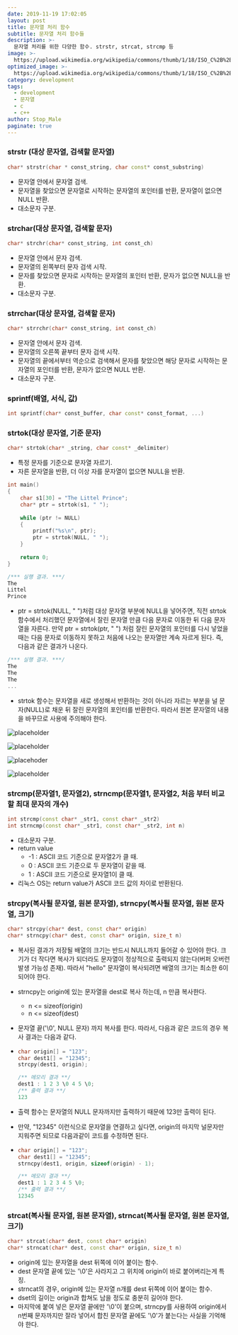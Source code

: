 ```yaml
---
date: 2019-11-19 17:02:05
layout: post
title: 문자열 처리 함수
subtitle: 문자열 처리 함수들
description: >-
  문자열 처리를 위한 다양한 함수. strstr, strcat, strcmp 등
image: >-
  https://upload.wikimedia.org/wikipedia/commons/thumb/1/18/ISO_C%2B%2B_Logo.svg/1200px-ISO_C%2B%2B_Logo.svg.png
optimized_image: >-
  https://upload.wikimedia.org/wikipedia/commons/thumb/1/18/ISO_C%2B%2B_Logo.svg/1200px-ISO_C%2B%2B_Logo.svg.png
category: development
tags:
  - development
  - 문자열
  - c
  - c++
author: Stop_Male
paginate: true
---
```


### strstr (대상 문자열, 검색할 문자열)

```c++
char* strstr(char * const_string, char const* const_substring)
```

* 문자열 안에서 문자열 검색.
* 문자열을 찾았으면 문자열로 시작하는 문자열의 포인터를 반환, 문자열이 없으면 NULL 반환.
* 대소문자 구분.

### strchar(대상 문자열, 검색할 문자)

```c++
char* strchr(char* const_string, int const_ch)
```

* 문자열 안에서 문자 검색.
* 문자열의 왼쪽부터 문자 검색 시작.
* 문자를 찾았으면 문자로 시작하는 문자열의 포인터 반환, 문자가 없으면 NULL을 반환.
* 대소문자 구분.

### strrchar(대상 문자열, 검색할 문자)

```c++
char* strrchr(char* const_string, int const_ch)
```

* 문자열 안에서 문자 검색.
* 문자열의 오른쪽 끝부터 문자 검색 시작.
* 문자열의 끝에서부터 역순으로 검색해서 문자를 찾았으면 해당 문자로 시작하는 문자열의 포인터를 반환, 문자가 없으면 NULL 반환.
* 대소문자 구분.

### sprintf(배열, 서식, 값)

```c++
int sprintf(char* const_buffer, char const* const_format, ...)
```

### strtok(대상 문자열, 기준 문자)

```c++
char* strtok(char* _string, char const* _delimiter)
```

* 특정 문자를 기준으로 문자열 자르기.
* 자른 문자열을 반환, 더 이상 자를 문자열이 없으면 NULL을 반환.

```c++
int main()
{
    char s1[30] = "The Littel Prince";
    char* ptr = strtok(s1, " ");
    
    while (ptr != NULL)
    {
        printf("%s\n", ptr);
        ptr = strtok(NULL, " ");
    }
    
    return 0;
}
```

```c++
/*** 실행 결과. ***/
The
Littel
Prince
```

* ptr = strtok(NULL, " ")처럼 대상 문자열 부분에 NULL을 넣어주면, 직전 strtok 함수에서 처리했던 문자열에서 잘린 문자열 만큼 다음 문자로 이동한 뒤 다음 문자열을 자른다. 만약 ptr = strtok(ptr, " ") 처럼 잘린 문자열의 포인터를 다시 넣었을 때는 다음 문자로 이동하지 못하고 처음에 나오는 문자열만 계속 자르게 된다. 즉, 다음과 같은 결과가 나온다.

```c++
/*** 실행 결과. ***/
The
The
The
...
```

* strtok 함수는 문자열을 새로 생성해서 반환하는 것이 아니라 자르는 부분을 널 문자(NULL)로 채운 뒤 잘린 문자열의 포인터를 반환한다. 따라서 원본 문자열의 내용을 바꾸므로 사용에 주의해야 한다.

![placeholder](https://github.com/JeongJiUng/jeongjiung.github.io/blob/master/_images/unit45-1.png?raw=true)

![placeholder](https://github.com/JeongJiUng/jeongjiung.github.io/blob/master/_images/unit45-2.png?raw=true)

![placehoder](https://github.com/JeongJiUng/jeongjiung.github.io/blob/master/_images/unit45-3.png?raw=true)

![placeholder](https://github.com/JeongJiUng/jeongjiung.github.io/blob/master/_images/unit45-4.png?raw=true)

### strcmp(문자열1, 문자열2), strncmp(문자열1, 문자열2, 처음 부터 비교할 최대 문자의 개수)

```c++
int strcmp(const char* _str1, const char* _str2)
int strncmp(const char* _str1, const char* _str2, int n)
```

* 대소문자 구분.
* return value
  * -1 : ASCII 코드 기준으로 문자열2가 클 때.
  * 0 : ASCII 코드 기준으로 두 문자열이 같을 때.
  * 1 : ASCII 코드 기준으로 문자열1이 클 때.
* 리눅스 OS는 return value가 ASCII 코드 값의 차이로 반환된다.

### strcpy(복사될 문자열, 원본 문자열), strncpy(복사될 문자열, 원본 문자열, 크기)

```c++
char* strcpy(char* dest, const char* origin)
char* strncpy(char* dest, const char* origin, size_t n)
```

* 복사된 결과가 저장될 배열의 크기는 반드시 NULL까지 들어갈 수 있어야 한다. 크기가 더 작다면 복사가 되더라도 문자열이 정상적으로 출력되지 않는다(버퍼 오버런 발생 가능성 존재). 따라서 "hello" 문자열이 복사되려면 배열의 크기는 최소한 6이 되어야 한다.

* strncpy는 origin에 있는 문자열을 dest로 복사 하는데, n 만큼 복사한다.

  * n <= sizeof(origin)
  * n <= sizeof(dest)

* 문자열 끝('\0', NULL 문자) 까지 복사를 한다. 따라서, 다음과 같은 코드의 경우 복사 결과는 다음과 같다.

* ```c++
  char origin[] = "123";
  char dest1[] = "12345";
  strcpy(dest1, origin);
  
  /** 메모리 결과 **/
  dest1 : 1 2 3 \0 4 5 \0;
  /** 출력 결과 **/
  123
  ```

* 출력 함수는 문자열의 NULL 문자까지만 출력하기 때문에 123만 출력이 된다.

* 만약, "12345" 이런식으로 문자열을 연결하고 싶다면, origin의 마지막 널문자만 지워주면 되므로 다음과같이 코드를 수정하면 된다.

* ```c++
  char origin[] = "123";
  char dest1[] = "12345";
  strncpy(dest1, origin, sizeof(origin) - 1);
  
  /** 메모리 결과 **/
  dest1 : 1 2 3 4 5 \0;
  /** 출력 결과 **/
  12345
  ```

### strcat(복사될 문자열, 원본 문자열), strncat(복사될 문자열, 원본 문자열, 크기)

```c++
char* strcat(char* dest, const char* origin)
char* strncat(char* dest, const char* origin, size_t n)
```

* origin에 있는 문자열을 dest 뒤쪽에 이어 붙이는 함수.
* dest 문자열 끝에 있는 '\0'은 사라지고 그 위치에 origin이 바로 붙어버리는게 특징.
* strncat의 경우, origin에 있는 문자열 n개를 dest 뒤쪽에 이어 붙이는 함수.
* dset의 길이는 origin과 합쳐도 남을 정도로 충분히 길어야 한다.
* 마지막에 붙여 넣은 문자열 끝에만 '\0'이 붙으며, strncpy를 사용하여 origin에서 n번째 문자까지만 잘라 넣어서 합친 문자열 끝에도 '\0'가 붙는다는 사실을 기억해야 한다.

